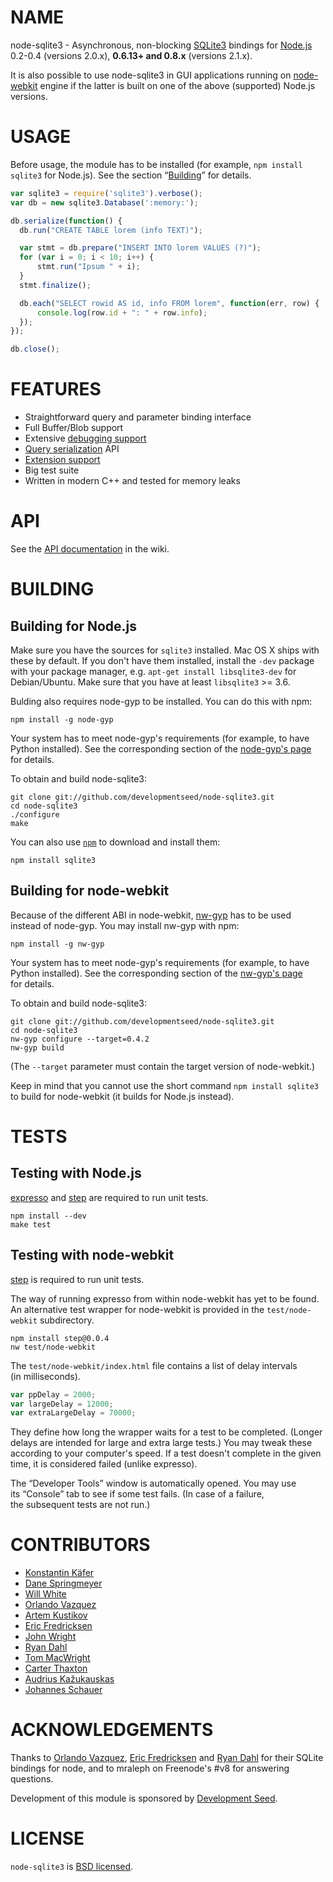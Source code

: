 # NAME

node-sqlite3 - Asynchronous, non-blocking [SQLite3](http://sqlite.org/) bindings for [Node.js](https://github.com/joyent/node) 0.2-0.4 (versions 2.0.x), **0.6.13+ and 0.8.x** (versions 2.1.x).

It is also possible to use node-sqlite3 in GUI applications running on [node-webkit](https://github.com/rogerwang/node-webkit) engine if the latter is built on one of the above (supported) Node.js versions.



# USAGE

Before usage, the module has to be installed (for example, `npm install sqlite3` for Node.js). See the section “[Building](#building)” for details.

``` js
var sqlite3 = require('sqlite3').verbose();
var db = new sqlite3.Database(':memory:');

db.serialize(function() {
  db.run("CREATE TABLE lorem (info TEXT)");

  var stmt = db.prepare("INSERT INTO lorem VALUES (?)");
  for (var i = 0; i < 10; i++) {
      stmt.run("Ipsum " + i);
  }
  stmt.finalize();

  db.each("SELECT rowid AS id, info FROM lorem", function(err, row) {
      console.log(row.id + ": " + row.info);
  });
});

db.close();
```



# FEATURES

* Straightforward query and parameter binding interface
* Full Buffer/Blob support
* Extensive [debugging support](https://github.com/developmentseed/node-sqlite3/wiki/Debugging)
* [Query serialization](https://github.com/developmentseed/node-sqlite3/wiki/Control-Flow) API
* [Extension support](https://github.com/developmentseed/node-sqlite3/wiki/Extensions)
* Big test suite
* Written in modern C++ and tested for memory leaks



# API

See the [API documentation](https://github.com/developmentseed/node-sqlite3/wiki) in the wiki.


# BUILDING

## Building for Node.js

Make sure you have the sources for `sqlite3` installed. Mac OS X ships with these by default. If you don't have them installed, install the `-dev` package with your package manager, e.g. `apt-get install libsqlite3-dev` for Debian/Ubuntu. Make sure that you have at least `libsqlite3` >= 3.6.

Bulding also requires node-gyp to be installed. You can do this with npm:

    npm install -g node-gyp

Your system has to meet node-gyp's requirements (for example, to have Python installed). See the corresponding section of the [node-gyp's page](https://github.com/TooTallNate/node-gyp#installation) for details.

To obtain and build node-sqlite3:

    git clone git://github.com/developmentseed/node-sqlite3.git
    cd node-sqlite3
    ./configure
    make

You can also use [`npm`](https://github.com/isaacs/npm) to download and install them:

    npm install sqlite3

## Building for node-webkit

Because of the different ABI in node-webkit, [nw-gyp](https://github.com/rogerwang/nw-gyp) has to be used instead of node-gyp. You may install nw-gyp with npm:

    npm install -g nw-gyp

Your system has to meet node-gyp's requirements (for example, to have Python installed). See the corresponding section of the [nw-gyp's page](https://github.com/rogerwang/nw-gyp#installation) for details.

To obtain and build node-sqlite3:

    git clone git://github.com/developmentseed/node-sqlite3.git
    cd node-sqlite3
    nw-gyp configure --target=0.4.2
    nw-gyp build

(The `--target` parameter must contain the target version of node-webkit.)

Keep in mind that you cannot use the short command `npm install sqlite3` to build for node-webkit (it builds for Node.js instead).



# TESTS

## Testing with Node.js

[expresso](https://github.com/visionmedia/expresso) and [step](https://github.com/creationix/step) are required to run unit tests.

    npm install --dev
    make test

## Testing with node-webkit

[step](https://github.com/creationix/step) is required to run unit tests.

The way of running expresso from within node-webkit has yet to be found. An alternative test wrapper for node-webkit is provided in the `test/node-webkit` subdirectory.

    npm install step@0.0.4
    nw test/node-webkit

The `test/node-webkit/index.html` file contains a list of delay intervals (in milliseconds).

```js
var ppDelay = 2000;
var largeDelay = 12000;
var extraLargeDelay = 70000;
```

They define how long the wrapper waits for a test to be completed. (Longer delays are intended for large and extra large tests.) You may tweak these according to your computer's speed. If a test doesn't complete in the given time, it is considered failed (unlike expresso).

The “Developer Tools” window is automatically opened. You may use its “Console” tab to see if some test fails. (In case of a failure, the subsequent tests are not run.)



# CONTRIBUTORS

* [Konstantin Käfer](https://github.com/kkaefer)
* [Dane Springmeyer](https://github.com/springmeyer)
* [Will White](https://github.com/willwhite)
* [Orlando Vazquez](https://github.com/orlandov)
* [Artem Kustikov](https://github.com/artiz)
* [Eric Fredricksen](https://github.com/grumdrig)
* [John Wright](https://github.com/mrjjwright)
* [Ryan Dahl](https://github.com/ry)
* [Tom MacWright](https://github.com/tmcw)
* [Carter Thaxton](https://github.com/carter-thaxton)
* [Audrius Kažukauskas](https://github.com/audriusk)
* [Johannes Schauer](https://github.com/pyneo)



# ACKNOWLEDGEMENTS

Thanks to [Orlando Vazquez](https://github.com/orlandov),
[Eric Fredricksen](https://github.com/grumdrig) and
[Ryan Dahl](https://github.com/ry) for their SQLite bindings for node, and to mraleph on Freenode's #v8 for answering questions.

Development of this module is sponsored by [Development Seed](http://developmentseed.org/).



# LICENSE

`node-sqlite3` is [BSD licensed](https://github.com/developmentseed/node-sqlite3/raw/master/LICENSE).
